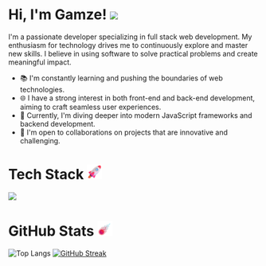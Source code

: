 # Hi, I'm Gamze! <img src="assets/images/Woman Technologist Medium Skin Tone.png" width="30">
I'm a passionate developer specializing in full stack web development. My enthusiasm for technology drives me to continuously explore and master new skills. I believe in using software to solve practical problems and create meaningful impact.

- 📚 I'm constantly learning and pushing the boundaries of web technologies.
- 🌐 I have a strong interest in both front-end and back-end development, aiming to craft seamless user experiences.
- 🌱 Currently, I'm diving deeper into modern JavaScript frameworks and backend development.
- 🤝 I'm open to collaborations on projects that are innovative and challenging.

# Tech Stack <img src="assets/images/Rocket.png" width="30">
<p align="start">
  <a href="https://www.linkedin.com/in/gamzeşirin/">
    <img src="https://skillicons.dev/icons?i=html,css,bootstrap,tailwind,sass,js,ts,react,nextjs,nodejs,express,mongodb" />
  </a>
</p>

# GitHub Stats <img src="assets/images/Comet.png" width="30">
![Top Langs](https://github-readme-stats.vercel.app/api/top-langs/?username=gamzesirin&theme=dark&hide_border=true&include_all_commits=false&count_private=false&layout=compact)
[![GitHub Streak](https://streak-stats.demolab.com?user=gamzesirin&theme=dark&hide_border=true&border_radius=2&locale=tr&date_format=j%20M%5B%20Y%5D&card_width=500)](https://git.io/streak-stats)

